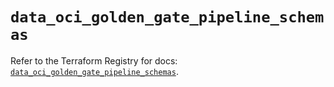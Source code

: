 # `data_oci_golden_gate_pipeline_schemas`

Refer to the Terraform Registry for docs: [`data_oci_golden_gate_pipeline_schemas`](https://registry.terraform.io/providers/oracle/oci/7.19.0/docs/data-sources/golden_gate_pipeline_schemas).
